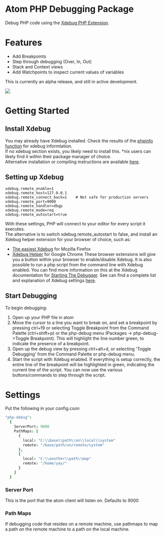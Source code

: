 # Atom PHP Debugging Package

Debug PHP code using the [Xdebug PHP Extension](http://xdebug.org/).

# Features
- Add Breakpoints
- Step through debugging (Over, In, Out)
- Stack and Context views
- Add Watchpoints to inspect current values of variables

This is currently an alpha release, and still in active development.

![](https://raw.githubusercontent.com/gwomacks/php-debug/master/screenshot.png)

# Getting Started

## Install Xdebug ##
You may already have Xdebug installed. Check the results of the [phpinfo function](http://php.net/manual/en/function.phpinfo.php) for xdebug informtation.  
If no xdebug section exists, you likely need to install this. *nix users can likely find it within their package manager of choice.  
Alternative installation or compiling instructions are available [here](http://xdebug.org/docs/install).

## Setting up Xdebug ##

```
xdebug.remote_enable=1
xdebug.remote_host=127.0.0.1
xdebug.remote_connect_back=1    # Not safe for production servers
xdebug.remote_port=9000
xdebug.remote_handler=dbgp
xdebug.remote_mode=req
xdebug.remote_autostart=true
```

With these settings, PHP will connect to your editor for every script it executes.  
The alternative is to switch xdebug.remote_autostart to false, and install an Xdebug helper extension for your browser of choice, such as:
 - [The easiest Xdebug](https://addons.mozilla.org/en-US/firefox/addon/the-easiest-xdebug/) for Mozilla Firefox
 - [Xdebug Helper](https://chrome.google.com/webstore/detail/xdebug-helper/eadndfjplgieldjbigjakmdgkmoaaaoc) for Google Chrome
These browser extensions will give you a button within your browser to enable/disable Xdebug.
It is also possible to run a php script from the command line with Xdebug enabled.
You can find more information on this at the Xdebug documentation for [Starting The Debugger](http://xdebug.org/docs/remote#starting).
See can find a complete list and explanation of Xdebug settings [here](http://xdebug.org/docs/all_settings).

## Start Debugging ##

To begin debugging:
1. Open up your PHP file in atom
2. Move the cursor to a line you want to break on, and set a breakpoint by pressing ctrl+f9 or selecting Toggle Breakpoint from the Command Palette (ctrl+shift+p) or the php-debug menu (Packages -> php-debug->Toggle Breakpoint). This will highlight the line number green, to indicate the presence of a breakpoint.
3. Open up the debug view by pressing ctrl+alt+d, or selecting 'Toggle Debugging' from the Command Palette or php-debug menu.  
3. Start the script with Xdebug enabled. If everything is setup correctly, the entire line of the breakpoint will be highlighted in green, indicating the current line of the script. You can now use the various buttons/commands to step through the script.

# Settings

Put the following in your config.cson
```cson
"php-debug":
  {
    ServerPort: 9000
    PathMaps: [
      {
        local: "C:\\base\\path\\on\\local\\system"
        remote: "/base/path/on/remote/system"
      },
      {
        local: "C:\\another\\path\\map"
        remote: "/home/yay/"
      }
    ]
  }
  ```

### Server Port ###
This is the port that the atom client will listen on.
Defaults to 9000

### Path Maps ###
If debugging code that resides on a remote machine, use pathmaps to map a path
on the remote machine to a path on the local machine.
